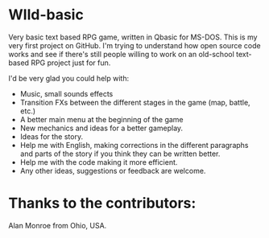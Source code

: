# WIld-basic

Very basic text based RPG game, written in Qbasic for MS-DOS. This is my very first project on GitHub. I'm trying to understand how open source code works and see if there's still people willing to work on an old-school text-based RPG project just for fun.

I'd be very glad you could help with: 

- Music, small sounds effects
- Transition FXs between the different stages in the game (map, battle, etc.)
- A better main menu at the beginning of the game
- New mechanics and ideas for a better gameplay.
- Ideas for the story.
- Help me with English, making corrections in the different paragraphs and parts of the story if you think they can be written better.
- Help me with the code making it more efficient.
- Any other ideas, suggestions or feedback are welcome.  

Thanks to the contributors:
===========================

Alan Monroe from Ohio, USA.
